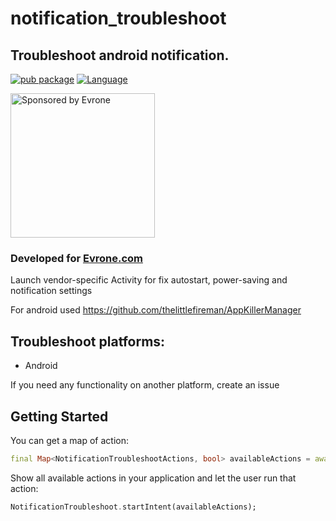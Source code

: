 # notification_troubleshoot

## Troubleshoot android notification.
[![pub package](https://img.shields.io/pub/v/notification_troubleshoot.svg)](https://pub.dev/packages/notification_troubleshoot)
[![Language](https://img.shields.io/badge/language-Dart-blue.svg)](https://dart.dev)

<a href="https://evrone.com/?utm_source=github&utm_campaign=notification_troubleshoot">
  <img src="https://evrone.com/logo/evrone-sponsored-logo.png"
       alt="Sponsored by Evrone" width="231">
</a>

### Developed for [Evrone.com](https://evrone.com/flutter?utm_source=github&utm_campaign=notification_troubleshoot)
Launch vendor-specific Activity for fix autostart, power-saving and notification settings

For android used https://github.com/thelittlefireman/AppKillerManager

## Troubleshoot platforms:
  * Android

If you need any functionality on another platform, create an issue


## Getting Started

You can get a map of action:
```dart
final Map<NotificationTroubleshootActions, bool> availableActions = await NotificationTroubleshoot.availableActions;
```

Show all available actions in your application and let the user run that action:
```dart
NotificationTroubleshoot.startIntent(availableActions);
```
